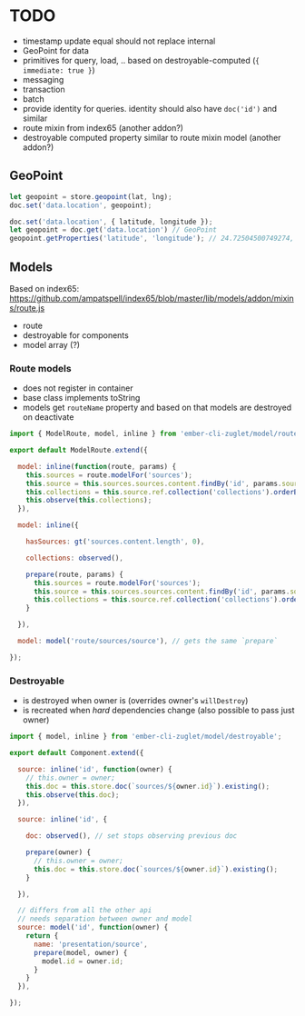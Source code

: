 # TODO

* timestamp update equal should not replace internal
* GeoPoint for data
* primitives for query, load, .. based on destroyable-computed (`{ immediate: true }`)
* messaging
* transaction
* batch
* provide identity for queries. identity should also have `doc('id')` and similar
* route mixin from index65 (another addon?)
* destroyable computed property similar to route mixin model (another addon?)

## GeoPoint

``` javascript
let geopoint = store.geopoint(lat, lng);
doc.set('data.location', geopoint);
```

``` javascript
doc.set('data.location', { latitude, longitude });
let geopoint = doc.get('data.location') // GeoPoint
geopoint.getProperties('latitude', 'longitude'); // 24.72504500749274, 58.74554729994484
```

## Models

Based on index65: https://github.com/ampatspell/index65/blob/master/lib/models/addon/mixins/route.js

* route
* destroyable for components
* model array (?)

### Route models

* does not register in container
* base class implements toString
* models get `routeName` property and based on that models are destroyed on deactivate

``` javascript
import { ModelRoute, model, inline } from 'ember-cli-zuglet/model/route';

export default ModelRoute.extend({

  model: inline(function(route, params) {
    this.sources = route.modelFor('sources');
    this.source = this.sources.sources.content.findBy('id', params.source_id);
    this.collections = this.source.ref.collection('collections').orderBy('name').query({ type: 'array' });
    this.observe(this.collections);
  }),

  model: inline({

    hasSources: gt('sources.content.length', 0),

    collections: observed(),

    prepare(route, params) {
      this.sources = route.modelFor('sources');
      this.source = this.sources.sources.content.findBy('id', params.source_id);
      this.collections = this.source.ref.collection('collections').orderBy('name').query({ type: 'array' });
    }

  }),

  model: model('route/sources/source'), // gets the same `prepare`

});
```

### Destroyable

* is destroyed when owner is (overrides owner's `willDestroy`)
* is recreated when *hard* dependencies change (also possible to pass just owner)

``` javascript
import { model, inline } from 'ember-cli-zuglet/model/destroyable';

export default Component.extend({

  source: inline('id', function(owner) {
    // this.owner = owner;
    this.doc = this.store.doc(`sources/${owner.id}`).existing();
    this.observe(this.doc);
  }),

  source: inline('id', {

    doc: observed(), // set stops observing previous doc

    prepare(owner) {
      // this.owner = owner;
      this.doc = this.store.doc(`sources/${owner.id}`).existing();
    }

  }),

  // differs from all the other api
  // needs separation between owner and model
  source: model('id', function(owner) {
    return {
      name: 'presentation/source',
      prepare(model, owner) {
        model.id = owner.id;
      }
    }
  }),

});
```
